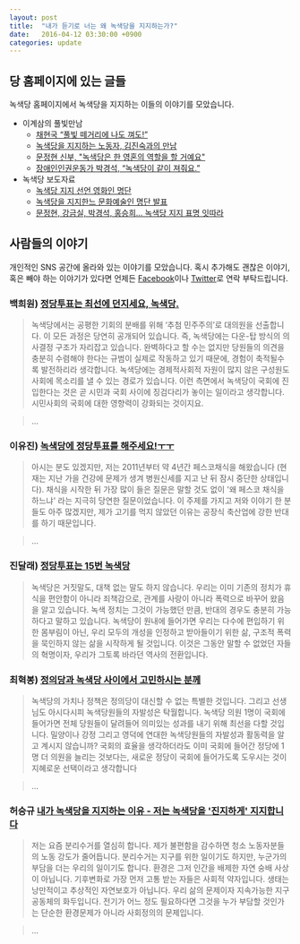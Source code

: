 ```yaml
---
layout: post
title:  "내가 듣기로 너는 왜 녹색당을 지지하는가?"
date:   2016-04-12 03:30:00 +0900
categories: update
---
```


## 당 홈페이지에 있는 글들

녹색당 홈페이지에서 녹색당을 지지하는 이들의 이야기를 모았습니다.

* 이계삼의 풀빛만남
  * [채현국 “풀빛 떼거리에 나도 껴도!”](http://www.kgreens.org/?p=7769)
  * [녹색당을 지지하는 노동자, 김진숙과의 만남](http://www.kgreens.org/?p=8183)
  * [문정현 신부, "녹색당은 한 영혼의 역할을 할 거예요"](http://www.kgreens.org/?p=9685)
  * [장애인인권운동가 박경석, “녹색당이 같이 져줘요.”](http://www.kgreens.org/?p=9447)
* 녹색당 보도자료
  * [녹색당 지지 선언 영화인 명단](http://www.kgreens.org/?p=9222)
  * [녹색당을 지지한느 문화예술인 명단 발표](http://www.kgreens.org/?p=9267)
  * [문정현, 강금실, 박경석, 홍승희… 녹색당 지지 표명 잇따라](http://www.kgreens.org/?p=9444)

## 사람들의 이야기

개인적인 SNS 공간에 올라와 있는 이야기를 모았습니다. 혹시 추가해도 괜찮은 이야기, 혹은 빼야 하는 이야기가 있다면 언제든 [Facebook](https://facebook.com/combacsa)이나 [Twitter](https://twitter.com/combacsa)로 연락 부탁드립니다.

### 백희원) [정당투표는 최선에 던지세요, 녹색당.](https://www.facebook.com/heewon.baek.92/posts/1044467688960484)

> 녹색당에서는 공평한 기회의 분배를 위해 ‘추첨 민주주의’로 대의원을 선출합니다. 이 모든 과정은 당연히 공개되어 있습니다. 즉, 녹색당에는 다운-탑 방식의 의사결정 구조가 자리잡고 있습니다. 완벽하다고 할 수는 없지만 당원들의 의견을 충분히 수렴해야 한다는 규범이 실제로 작동하고 있기 때문에, 경험이 축적될수록 발전하리라 생각합니다. 녹색당에는 경제적사회적 자원이 많지 않은 구성원도 사회에 목소리를 낼 수 있는 경로가 있습니다. 이런 측면에서 녹색당이 국회에 진입한다는 것은 곧 시민과 국회 사이에 징검다리가 놓이는 일이라고 생각합니다. 시민사회의 국회에 대한 영향력이 강화되는 것이지요.

> ...

### 이유진) [녹색당에 정당투표를 해주세요!ㅜㅜ](https://www.facebook.com/letyoursoulbefree/posts/1030977073643282)

> 아시는 분도 있겠지만, 저는 2011년부터 약 4년간 페스코채식을 해왔습니다 (현재는 지난 가을 건강에 문제가 생겨 병원신세를 지고 난 뒤 잠시 중단한 상태입니다). 채식을 시작한 뒤 가장 많이 들은 질문은 말할 것도 없이 '왜 페스코 채식을 하느냐' 라는 지극히 당연한 질문이었습니다. 이 주제를 가지고 저와 이야기 한 분들도 아주 많겠지만, 제가 고기를 먹지 않았던 이유는 공장식 축산업에 강한 반대를 하기 때문입니다.

> ...

### 진달래) [정당투표는 15번 녹색당](https://www.facebook.com/photo.php?fbid=1063073263739043&set=a.162440653802313.31438.100001091380751&type=3&theater)

> 녹색당은 거짓말도, 대책 없는 말도 하지 않습니다. 우리는 이미 기존의 정치가 휴식을 편안함이 아니라 죄책감으로, 관계를 사랑이 아니라 폭력으로 바꾸어 왔음을 알고 있습니다. 녹색 정치는 그것이 가능했던 만큼, 반대의 경우도 충분히 가능하다고 말하고 있습니다. 녹색당이 원내에 들어가면 우리는 다수에 편입하기 위한 몸부림이 아닌, 우리 모두의 개성을 인정하고 받아들이기 위한 삶, 구조적 폭력을 묵인하지 않는 삶을 시작하게 될 것입니다. 이것은 그동안 말할 수 없었던 자들의 혁명이자, 우리가 그토록 바라던 역사의 전환입니다. 

### 최혁봉) [정의당과 녹색당 사이에서 고민하시는 분께](https://www.facebook.com/hyuckbong/posts/999925746728055)

> 녹색당의 가치나 정책은 정의당이 대신할 수 없는 특별한 것입니다. 그리고 선생님도 아시다시피 녹색당원들의 자발성은 탁월합니다. 녹색당 의원 1명이 국회에 들어가면 전체 당원들이 달려들어 의미있는 성과를 내기 위해 최선을 다할 것입니다. 밀양이나 강정 그리고 영덕에 연대한 녹색당원들의 자발성과 활동력을 알고 계시지 않습니까? 국회의 효율을 생각하더라도 이미 국회에 들어간 정당에 1명 더 의원을 늘리는 것보다는, 새로운 정당이 국회에 들어가도록 도우시는 것이 지혜로운 선택이라고 생각합니다

> ...

### 허승규 [내가 녹색당을 지지하는 이유 - 저는 녹색당을 '진지하게' 지지합니다](https://www.facebook.com/huhseungQ/posts/999390146817186)

> 저는 요즘 분리수거를 열심히 합니다. 제가 불편함을 감수하면 청소 노동자분들의 노동 강도가 줄어듭니다. 분리수거는 지구를 위한 일이기도 하지만, 누군가의 부담을 더는 우리의 일이기도 합니다. 환경은 그저 인간을 배제한 자연 숭배 사상이 아닙니다. 기후변화로 가장 먼저 고통 받는 자들은 사회적 약자입니다. 생태는 낭만적이고 추상적인 자연보호가 아닙니다. 우리 삶의 문제이자 지속가능한 지구 공동체의 화두입니다. 전기가 어느 정도 필요하다면 그것을 누가 부담할 것인가는 단순한 환경문제가 아니라 사회정의의 문제입니다. 

> ...
